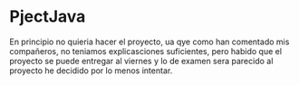 # PjectJava
En principio no quieria hacer el proyecto, ua qye como han comentado mis compañeros, no teniamos explicasciones suficientes, pero habido que el proyecto se puede entregar al viernes y lo de examen sera parecido al proyecto he decidido por lo menos intentar.

